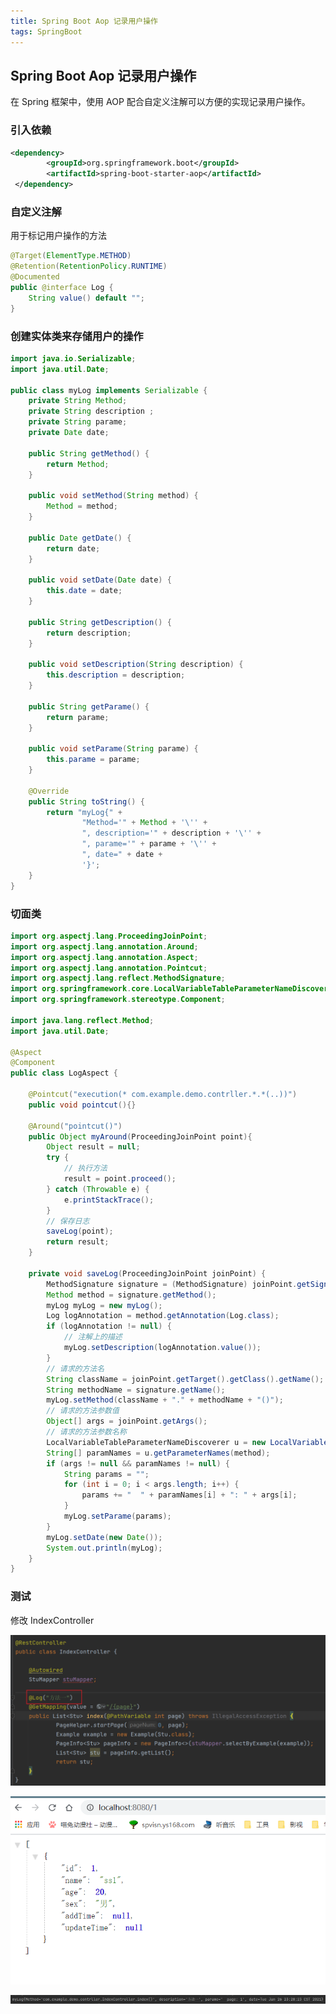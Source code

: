 ```yaml
---
title: Spring Boot Aop 记录用户操作 
tags: SpringBoot
---
```


## Spring Boot Aop 记录用户操作

在 Spring 框架中，使用 AOP 配合自定义注解可以方便的实现记录用户操作。



### 引入依赖

```xml
<dependency>
        <groupId>org.springframework.boot</groupId>
        <artifactId>spring-boot-starter-aop</artifactId>
 </dependency>
```



### 自定义注解

用于标记用户操作的方法

```java
@Target(ElementType.METHOD)
@Retention(RetentionPolicy.RUNTIME)
@Documented
public @interface Log {
    String value() default "";
}
```



### 创建实体类来存储用户的操作

```java
import java.io.Serializable;
import java.util.Date;

public class myLog implements Serializable {
    private String Method;
    private String description ;
    private String parame;
    private Date date;

    public String getMethod() {
        return Method;
    }

    public void setMethod(String method) {
        Method = method;
    }

    public Date getDate() {
        return date;
    }

    public void setDate(Date date) {
        this.date = date;
    }

    public String getDescription() {
        return description;
    }

    public void setDescription(String description) {
        this.description = description;
    }

    public String getParame() {
        return parame;
    }

    public void setParame(String parame) {
        this.parame = parame;
    }

    @Override
    public String toString() {
        return "myLog{" +
                "Method='" + Method + '\'' +
                ", description='" + description + '\'' +
                ", parame='" + parame + '\'' +
                ", date=" + date +
                '}';
    }
}

```



### 切面类

```java
import org.aspectj.lang.ProceedingJoinPoint;
import org.aspectj.lang.annotation.Around;
import org.aspectj.lang.annotation.Aspect;
import org.aspectj.lang.annotation.Pointcut;
import org.aspectj.lang.reflect.MethodSignature;
import org.springframework.core.LocalVariableTableParameterNameDiscoverer;
import org.springframework.stereotype.Component;

import java.lang.reflect.Method;
import java.util.Date;

@Aspect
@Component
public class LogAspect {

    @Pointcut("execution(* com.example.demo.contrller.*.*(..))")
    public void pointcut(){}

    @Around("pointcut()")
    public Object myAround(ProceedingJoinPoint point){
        Object result = null;
        try {
            // 执行方法
            result = point.proceed();
        } catch (Throwable e) {
            e.printStackTrace();
        }
        // 保存日志
        saveLog(point);
        return result;
    }

    private void saveLog(ProceedingJoinPoint joinPoint) {
        MethodSignature signature = (MethodSignature) joinPoint.getSignature();
        Method method = signature.getMethod();
        myLog myLog = new myLog();
        Log logAnnotation = method.getAnnotation(Log.class);
        if (logAnnotation != null) {
            // 注解上的描述
            myLog.setDescription(logAnnotation.value());
        }
        // 请求的方法名
        String className = joinPoint.getTarget().getClass().getName();
        String methodName = signature.getName();
        myLog.setMethod(className + "." + methodName + "()");
        // 请求的方法参数值
        Object[] args = joinPoint.getArgs();
        // 请求的方法参数名称
        LocalVariableTableParameterNameDiscoverer u = new LocalVariableTableParameterNameDiscoverer();
        String[] paramNames = u.getParameterNames(method);
        if (args != null && paramNames != null) {
            String params = "";
            for (int i = 0; i < args.length; i++) {
                params += "  " + paramNames[i] + ": " + args[i];
            }
            myLog.setParame(params);
        }
        myLog.setDate(new Date());
        System.out.println(myLog);
    }
}
```



### 测试

修改 IndexController

![image-20210126232932606](https://raw.githubusercontent.com/spviancc/spviancc.github.io/master/assets/image-20210126232932606.png)

![image-20210126232901547](https://raw.githubusercontent.com/spviancc/spviancc.github.io/master/assets/image-20210126232901547.png)

![image-20210126233002574](https://raw.githubusercontent.com/spviancc/spviancc.github.io/master/assets/image-20210126233002574.png)